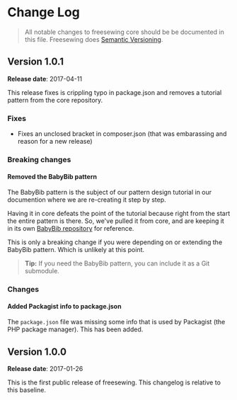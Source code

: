 # Change Log

> All notable changes to freesewing core should be be documented in this file.
> Freesewing does [Semantic Versioning](http://semver.org/).

## Version 1.0.1

**Release date**: 2017-04-11

This release fixes is crippling typo in package.json and removes 
a tutorial pattern from the core repository.

### Fixes

- Fixes an unclosed bracket in composer.json (that was embarassing and 
reason for a new release)

### Breaking changes

#### Removed the BabyBib pattern

The BabyBib pattern is the subject of our pattern design tutorial in
our documention where we are re-creating it step by step.

Having it in core defeats the point of the tutorial because right 
from the start the entire pattern is there.
So, we've pulled it from core, and are keeping it in its own
[BabyBib repository](https://github.com/freesewing/BabyBib)
for reference.

This is only a breaking change if you were depending on or
extending the BabyBib pattern. Which is unlikely at this
point.

> **Tip:** If you need the BabyBib pattern, you can include it as a Git
submodule.

### Changes

#### Added Packagist info to package.json

The `package.json` file was missing some info that is used 
by Packagist (the PHP package manager). This has been added.


## Version 1.0.0

**Release date**: 2017-01-26

This is the first public release of freesewing.
This changelog is relative to this baseline.
